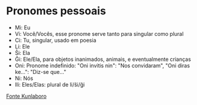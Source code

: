 # Pronomes pessoais


* Mi: Eu
* Vi: Você/Vocês, esse pronome serve tanto para singular como plural
* Ci: Tu, singular, usado em poesia
* Li: Ele
* Ŝi: Ela
* Ĝi: Ele/Ela, para objetos inanimados, animais, e eventualmente crianças
* Oni: Pronome indefinido: "Oni invitis nin": "Nos convidaram", "Oni diras ke...": "Diz-se que..."
* Ni: Nós
* Ili: Eles/Elas: plural de li/ŝi/ĝi


[Fonte Kunlaboro](http://www.kunlaboro.pro.br/esperanto/curso/pronomes/)
